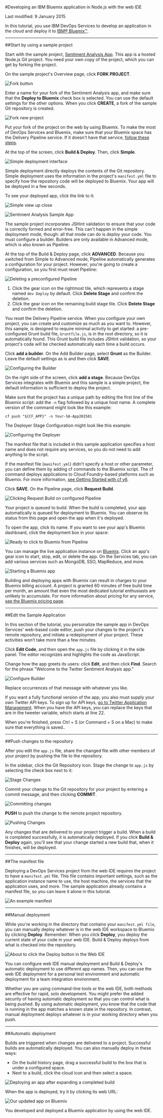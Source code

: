 #Developing an IBM Bluemix application in Node.js with the web IDE

Last modified: 9 January 2015

In this tutorial, you use IBM DevOps Services to develop an application in the cloud and deploy it to [IBM® Bluemix™][1].

---
##Start by using a sample project

Start with the sample project, [Sentiment Analysis App][2]. This app is a hosted Node.js Git project. You need your own copy of the project, which you can get by forking the project. 

On the sample project's Overview page, click **FORK PROJECT**.

![Fork button][3]

Enter a name for your fork of the Sentiment Analysis app, and make sure that the **Deploy to Bluemix** check box is selected. You can use the default settings for the other options. When you click **CREATE**, a fork of the sample Git repository is created.

![Fork new project][4]

Put your fork of the project on the web by using Bluemix. To make the most of DevOps Services and Bluemix, make sure that your Bluemix space has the Delivery Pipeline service. If it doesn't have that service, [follow these steps][26].

At the top of the screen, click **Build &amp; Deploy**. Then, click **Simple**.

![Simple deployment interface][5]

Simple deployment directly deploys the contents of the Git repository. Simple deployment uses the information in the project's `manifest.yml` file to specify how the repository code will be deployed to Bluemix. Your app will be deployed in a few seconds. 

To see your deployed app, click the link to it:

![Simple view up close][6]
 
![Sentiment Analysis Sample App][7]

The sample project incorporates JSHint validation to ensure that your code is correctly formed and error-free. This can't happen in the simple deployment mode, though: all that mode can do is *deploy* your code. You must configure a builder. Builders are only available in Advanced mode, which is also known as Pipeline. 

At the top of the Build & Deploy page, click **ADVANCED**. Because you switched from Simple to Advanced mode, Pipeline automatically generates a configuration for your project. However, you're going to create a configuration, so you first must reset Pipeline:

![Deleting a preconfigured Pipeline][25]

1. Click the gear icon on the rightmost tile, which represents a stage named `dev Deploy` by default. Click **Delete Stage** and confirm the deletion.
2. Click the gear icon on the remaining build stage tile. Click **Delete Stage** and confirm the deletion.
 
You reset the Delivery Pipeline service. When you configure your own project, you can create and customize as much as you want to. However, this sample, is designed to require minimal activity to get started: a pre-configured Grunt build file, `Gruntfile.js`, is in the root directory, so it is automatically found. This Grunt build file includes JSHint validation, so your project's code will be checked automatically each time a build occurs.

Click **add a builder**. On the Add Builder page, select **Grunt** as the Builder. Leave the default settings as is and then click **SAVE**.

![Configuring the Builder][8]

On the right side of the screen, click **add a stage**. Because DevOps Services integrates with Bluemix and this sample is a simple project, the default information is sufficient to deploy the project. 

Make sure that the project has a unique path by editing the first line of the Bluemix script: add the `-n` flag followed by a unique host name. A complete version of the command might look like this example:
 
    cf push "${CF_APP}" -n Your-SA-App201501

The Deployer Stage Configuration might look like this example:

![Configuring the Deployer][9]

The manifest file that is included in this sample application specifies a host name and does not require any services, so you do not need to add anything to the script.

If the manifest file (`manifest.yml`) didn't specify a host or other parameter, you can define them by adding cf commands to the Bluemix script. The cf command deploys applications to Cloud Foundry-based platforms such as Bluemix. For more information, [see Getting Started with cf v6][24].

Click **SAVE**. On the Pipeline page, click **Request Build**.

![Clicking Request Build on configured Pipeline][23]

Your project is queued to build. When the build is completed, your app automatically is queued for deployment to Bluemix. You can observe its status from this page and open the app when it's deployed.

To open the app, click its name. If you want to see your app's Bluemix dashboard, click the deployment box in your space:

![Ready to click to Bluemix from Pipeline][10]

You can manage the live application instance on [Bluemix][11]. Click an app's gear icon to start, stop, edit, or delete the app. On the Services tab, you can add various services such as MongoDB, SSO, MapReduce, and more.
 

![Starting a Bluemix app][12]

Building and deploying apps with Bluemix can result in charges to your Bluemix billing account. A project is granted 60 minutes of free build time per month, an amount that even the most dedicated tutorial enthusiasts are unlikely to accumulate. For more information about pricing for any service, [see the Bluemix pricing page](https://bluemix.net/#/pricing).

---
##Edit the Sample Application

In this section of the tutorial, you personalize the sample app in DevOps Services' web-based code editor, push your changes to the project's remote repository, and initiate a redeployment of your project. These activities won’t take more than a few minutes.

Click **Edit Code**, and then open the `app.js` file by clicking it in the side panel. The editor recognizes and highlights the code as JavaScript.

Change how the app greets its users: click **Edit**, and then click **Find**. Search for the phrase "Welcome to the Twitter Sentiment Analysis app."

![Configure Builder][13]

Replace occurrences of that message with whatever you like.

If you want a fully functional version of the app, you also must supply your own Twitter API keys. To sign up for API keys, [go to Twitter Application Management][27]. When you have the API keys, you can replace the keys that are in the tweeter variable, which starts at line 22. 

When you're finished, press Ctrl + S (or Command + S on a Mac) to make sure that everything is saved..

---
##Push changes to the repository

After you edit the `app.js` file, share the changed file with other members of your project by pushing the file to the repository. 

In the sidebar, click the Git Repository icon. Stage the change to `app.js` by selecting the check box next to it:

![Stage Changes][14]

Commit your change to the Git repository for your project by entering a commit message, and then clicking **COMMIT**.

![Committing changes][15]

**PUSH** to push the change to the remote project repository.

![Pushing Changes][16]

Any changes that are delivered to your project trigger a build. When a build is completed successfully, it is automatically deployed. If you click **Build &amp; Deploy** again, you'll see that your change started a new build that, when it finishes, will be deployed.

---
##The manifest file

Deploying a DevOps Services project from the web IDE requires the project to have a `manifest.yml` file. This file contains important settings, such as the application instance name to use, the host machine, the services that the application uses, and more. The sample application already contains a manifest file, so you can leave it alone in this tutorial.

![An example manifest][17]

---
##Manual deployment

While you're working in the directory that contains your `manifest.yml file`, you can manually deploy whatever is in the web IDE workspace to Bluemix by clicking **Deploy**. Remember: When you click **Deploy**, you deploy the current state of your code in your web IDE. Build &amp; Deploy deploys from what is checked into the repository.

![About to click the Deploy button in the Web IDE][18]

You can configure web IDE manual deployment and Build &amp; Deploy's automatic deployment to use different app names. Then, you can use the web IDE deployment for a personal test environment and automatic deployment for a team integration environment.

Whether you are using command-line tools or the web IDE, both methods are effective for rapid, solo development. You might prefer the added security of having automatic deployment so that you can control what is being pushed. By using automatic deployment, you know that the code that is running in the app matches a known state in the repository. In contrast, manual deployment deploys whatever is in your working directory when you push.

---
##Automatic deployment

Builds are triggered when changes are delivered to a project. Successful builds are automatically deployed. You can also manually deploy in these ways:
  * On the build history page, drag a successful build to the box that is under a configured space. 
  * Next to a build, click the cloud icon and then select a space. 

![Deploying an app after expanding a completed build][22]

When the app is deployed, try it by clicking its web URL:

![Our updated app on Bluemix][19]

You developed and deployed a Bluemix application by using the web IDE. 

[1]: https://bluemix.net/ (Bluemix)
[2]: https://hub.jazz.net/project/curtispd/Sentiment%20Analysis%20App/overview
[3]: /tutorials/jazzweb/images/forkbutton.png
[4]: /tutorials/jazzweb/images/forknew.png
[5]: /tutorials/jazzweb/images/simpledeployment.png
[6]: /tutorials/jazzweb/images/closesimple.png
[7]: /tutorials/jazzweb/images/stockapp.png
[8]: /tutorials/jazzweb/images/builder1.png
[9]: /tutorials/jazzweb/images/deployscriptex.png
[10]: /tutorials/jazzweb/images/click2blue.png
[11]: https://bluemix.net
[12]: /tutorials/jazzweb/images/startappbluemix.png
[13]: /tutorials/jazzweb/images/autocompletesearch.gif
[14]: /tutorials/jazzweb/images/staging.png
[15]: /tutorials/jazzweb/images/commit.png
[16]: /tutorials/jazzweb/images/pushing.png
[17]: /tutorials/jazzweb/images/manifest.gif
[18]: /tutorials/jazzweb/images/manualdeploy.png
[19]: /tutorials/jazzweb/images/updatedapp.png
[20]: https://www.ibmdw.net/answers?community=jazzhub (forum)
[21]: mailto:hub%40jazz.net
[22]: /tutorials/jazzweb/images/deployto.png
[23]: /tutorials/jazzweb/images/request-build.png  
[24]: http://docs.cloudfoundry.org/devguide/installcf/whats-new-v6.html
[25]: /tutorials/jazzweb/images/config-to-delete.png
[26]: https://www.ng.bluemix.net/docs/#services/DeliveryPipeline/index.html#getstartwithCD
[27]: https://dev.twitter.com/apps